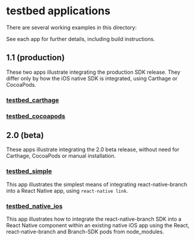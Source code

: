 # testbed applications

There are several working examples in this directory:

See each app for further details, including build instructions.

## 1.1 (production)

These two apps illustrate integrating the production
SDK release. They differ only by how the iOS native SDK
is integrated, using Carthage or CocoaPods.

### [testbed_carthage](./testbed_carthage)

### [testbed_cocoapods](./testbed_cocoapods)

## 2.0 (beta)

These apps illustrate integrating the 2.0 beta release,
without need for Carthage, CocoaPods or manual installation.

### [testbed_simple](./testbed_simple)

This app illustrates the simplest means of integrating react-native-branch into a React Native app, using `react-native link`.

### [testbed_native_ios](./testbed_native_ios)

This app illustrates how to integrate the react-native-branch SDK into a React Native component within an existing native iOS app using the React, react-native-branch and Branch-SDK pods from node_modules.
